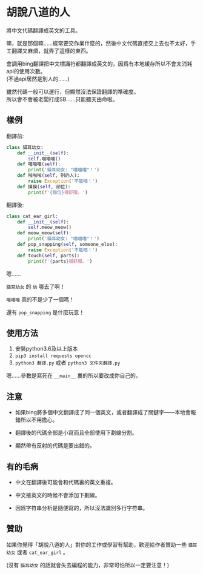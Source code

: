 # 胡說八道的人

將中文代碼翻譯成英文的工具。

嘛，就是那個嘛……經常要交作業什麼的，然後中文代碼直接交上去也不太好，手工翻譯又麻煩，就弄了這樣的東西。

會調用bing翻譯把中文標識符都翻譯成英文的，因爲有本地緩存所以不會太消耗api的使用次數。   
(不過api居然是別人的……)

雖然代碼一般可以運行，但顯然沒法保證翻譯的準確度。   
所以會不會被老闆打成SB……只能聽天由命啦。

## 樣例

翻譯前: 

```python
class 貓耳幼女:
    def __init__(self):
        self.喵喵喵()
    def 喵喵喵(self):
        print('貓耳幼女: "喵喵喵"！')
    def 啪啪啪(self, 别的人):
        raise Exception('不能啪！')
    def 摸摸(self, 部位):
        print(f'{部位}很舒服。')
```

翻譯後: 

```python
class cat_ear_girl:
    def __init__(self):
        self.meow_meow()
    def meow_meow(self):
        print('貓耳幼女: "喵喵喵"！')
    def pop_snapping(self, someone_else):
        raise Exception('不能啪！')
    def touch(self, parts):
        print(f'{parts}很舒服。')
```

嗯……

`貓耳幼女` 的 `幼` 哪去了啊！

`喵喵喵` 真的不是少了一個嗎！

還有 `pop_snapping` 是什麼玩意！

## 使用方法

1.  安裝python3.6及以上版本
2.  `pip3 install requests opencc`
3.  `python3 翻譯.py` 或者 `python3 文件夾翻譯.py`

嗯……參數是寫死在 `__main__` 裏的所以要改成你自己的。

## 注意

+ 如果bing將多個中文翻譯成了同一個英文，或者翻譯成了關鍵字——本地會報錯所以不用擔心。

+ 翻譯後的代碼全部是小寫而且全部使用下劃線分割。

+ 顯然帶有反射的代碼是要出錯的。


## 有的毛病

+ 中文在翻譯後可能會和代碼裏的英文重複。

+ 中文接英文的時候不會添加下劃線。

+ 因爲字符串分析是隨便寫的，所以沒法識別多行字符串。

## 贊助

如果你覺得「胡說八道的人」對你的工作或學習有幫助，歡迎給作者贊助一些 `貓耳幼女` 或者 `cat_ear_girl` 。

(沒有 `貓耳幼女` 的話就會失去編程的能力，非常可怕所以一定要注意！)
